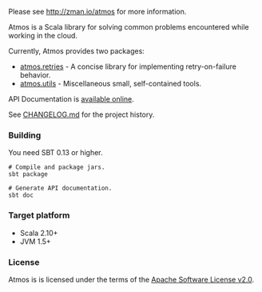 Please see http://zman.io/atmos for more information.

Atmos is a Scala library for solving common problems encountered while working in the cloud.

Currently, Atmos provides two packages:

 - [atmos.retries](http://lpryor.github.io/atmos/#atmos.retries.package) - A concise library for implementing retry-on-failure behavior.
 - [atmos.utils](http://lpryor.github.io/atmos/#atmos.utils.package) - Miscellaneous small, self-contained tools.
    
API Documentation is [available online](http://lpryor.github.io/atmos/#atmos.package).

See [CHANGELOG.md](CHANGELOG.md) for the project history.

### Building ###

You need SBT 0.13 or higher.

    # Compile and package jars.
    sbt package

    # Generate API documentation.
    sbt doc

### Target platform ###

* Scala 2.10+
* JVM 1.5+

### License ###

Atmos is is licensed under the terms of the
[Apache Software License v2.0](http://www.apache.org/licenses/LICENSE-2.0.html).

